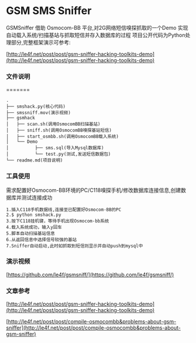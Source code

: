 GSM SMS Sniffer
===========

GSMSniffer 借助 Osmocom-BB 平台,对2G网络短信嗅探抓取的一个Demo
实现自动载入系统/扫描基站与抓取短信并存入数据库的过程
项目公开代码为Python处理部分,完整框架演示可参考:

[http://le4f.net/post/post/gsm-sniffer-hacking-toolkits-demo](http://le4f.net/post/post/gsm-sniffer-hacking-toolkits-demo)

### 文件说明
=======
```
.
├── smshack.py(核心代码)
├── smssniff.mov(演示视频)
├── gsmhack
│   ├── scan.sh(调用OsmocomBB扫描基站)
│   ├── sniff.sh(调用OsmocomBB嗅探基站短信)
│   ├── start_osmbb.sh(调用OsmocomBB载入系统)
│   └── Demo
│          ├── sms.sql(导入Mysql数据库)
│          └── test.py(测试,发送短信数据包)
└── readme.md(项目说明)
```

### 工具使用

需求配置好Osmocom-BB环境的PC/C118嗅探手机/修改数据库连接信息,创建数据库并测试连接成功

```
1.插入C118手机数据线,连接至已配置好Osmocom-BB的PC
2.$ python smshack.py
3.按下C118挂机键，等待手机出现Osmocom-bb系统
4.载入系统成功，输入y回车
5.脚本自动扫描基站信息
6.从返回信息中选择信号较强的基站
7.Sniffer自动启动,此时如抓取到短信则显示并自动push到mysql中
```

### 演示视频
[https://github.com/le4f/gsmsniff/](https://github.com/le4f/gsmsniff/)

### 文章参考
[http://le4f.net/post/post/gsm-sniffer-hacking-toolkits-demo](http://le4f.net/post/post/gsm-sniffer-hacking-toolkits-demo)

[http://le4f.net/post/post/compile-osmocombb&problems-about-gsm-sniffer](http://le4f.net/post/post/compile-osmocombb&problems-about-gsm-sniffer)
